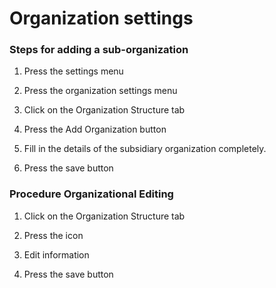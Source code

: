 # Organization settings

### Steps for adding a sub-organization





1. Press the settings menu
2. Press the organization settings menu
3. Click on the Organization Structure tab
4. Press the Add Organization button





1. Fill in the details of the subsidiary organization completely.
2. Press the save button



### Procedure Organizational Editing





1. Click on the Organization Structure tab
2. Press the icon





1. Edit information
2. Press the save button
